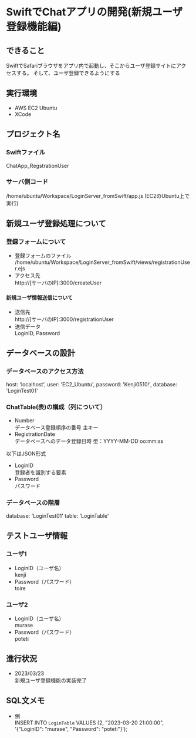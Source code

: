 # SwiftでChatアプリの開発(新規ユーザ登録機能編)


## できること
SwiftでSafariブラウザをアプリ内で起動し、そこからユーザ登録サイトにアクセスする。
そして、ユーザ登録できるようにする


## 実行環境
- AWS EC2 Ubuntu
- XCode


## プロジェクト名
### Swiftファイル
ChatApp_RegstrationUser


### サーバ側コード
/home/ubuntu/Workspace/LoginServer_fromSwift/app.js     (EC2のUbuntu上で実行)


## 新規ユーザ登録処理について
### 登録フォームについて
- 登録フォームのファイル  
/home/ubuntu/Workspace/LoginServer_fromSwift/views/registrationUser.ejs
- アクセス先  
http://[サーバのIP]:3000/createUser


#### 新規ユーザ情報送信について
- 送信先  
http://[サーバのIP]:3000/registrationUser
- 送信データ  
LoginID, Password


## データベースの設計
### データベースのアクセス方法
host: 'localhost',
user: 'EC2_Ubuntu',
password: 'Kenji0510!',
database: 'LoginTest01'


### ChatTable(表)の構成（列について）
- Number  
データベース登録順序の番号
主キー
- RegistrationDate  
データベースへのデータ登録日時
型：YYYY-MM-DD oo:mm:ss

以下はJSON形式
- LoginID  
登録者を識別する要素
- Password  
パスワード


### データベースの階層
database: 'LoginTest01'
table: 'LoginTable'


## テストユーザ情報
### ユーザ1
- LoginID（ユーザ名）  
kenji
- Password（パスワード）  
toire

### ユーザ2
- LoginID（ユーザ名）  
murase
- Password（パスワード）  
poteti


## 進行状況
- 2023/03/23  
新規ユーザ登録機能の実装完了


## SQL文メモ
- 例  
INSERT INTO `LoginTable` VALUES (2, "2023-03-20 21:00:00", '{"LoginID": "murase", "Password": "poteti"}');
